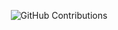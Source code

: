 <div align="center">

![GitHub Contributions](https://github-readme-stats.vercel.app/api?username=CYang828&show_icons=true&title_color=fff&icon_color=79ff97&text_color=9f9f9f&bg_color=151515)

</div>
